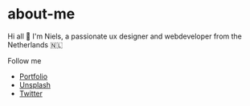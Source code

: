 # about-me
Hi all 👋 I'm Niels, a passionate ux designer and webdeveloper from the Netherlands 🇳🇱

Follow me  

* [Portfolio](https://niels.to)
* [Unsplash](https://unsplash.com/@niels_to)
* [Twitter](https://twitter.com/niels_bosman)